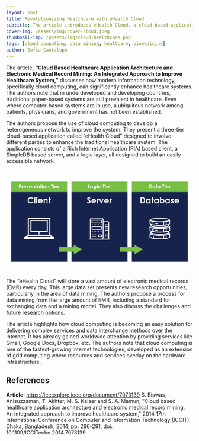 ```yaml
---
layout: post
title: Revolutionizing Healthcare with eHealth Cloud
subtitle: The article introduces eHealth Cloud, a cloud-based application aimed at creating a heterogeneous network among patients, physicians, and government, thereby improving healthcare, particularly in developing countries.
cover-img: /assets/img/cover-cloud.jpeg
thumbnail-img: /assets/img/cloud-healthcare.png
tags: [cloud computing, data mining, healtcare, biomedicine]
author: Sofia Cantalupo
---
```


The article, **“Cloud Based Healthcare Application Architecture and Electronic Medical Record Mining: An Integrated Approach to Improve Healthcare System,”** discusses how modern information technology, specifically cloud computing, can significantly enhance healthcare systems. The authors note that in underdeveloped and developing countries, traditional paper-based systems are still prevalent in healthcare. Even where computer-based systems are in use, a ubiquitous network among patients, physicians, and government has not been established.

The authors propose the use of cloud computing to develop a heterogeneous network to improve the system. They present a three-tier cloud-based application called “eHealth Cloud” designed to involve different parties to enhance the traditional healthcare system. The application consists of a Rich Internet Application (RIA) based client, a SimpleDB based server, and a logic layer, all designed to build an easily accessible network.

![Three-Tier-Architecture](/assets/img/three-tier-arch.png)

The “eHealth Cloud” will store a vast amount of electronic medical records (EMR) every day. This large data set presents new research opportunities, particularly in the area of data mining. The authors propose a process for data mining from the large amount of EMR, including a standard for exchanging data and a mining model. They also discuss the challenges and future research options.

The article highlights how cloud computing is becoming an easy solution for delivering complex services and data interchange methods over the internet. It has already gained worldwide attention by providing services like Gmail, Google Docs, Dropbox, etc. The authors note that cloud computing is one of the fastest-growing internet technologies, developed as an extension of grid computing where resources and services overlay on the hardware infrastructure.

## References
**Article:** https://ieeexplore.ieee.org/document/7073139
S. Biswas, Anisuzzaman, T. Akhter, M. S. Kaiser and S. A. Mamun, "Cloud based healthcare application architecture and electronic medical record mining: An integrated approach to improve healthcare system," 2014 17th International Conference on Computer and Information Technology (ICCIT), Dhaka, Bangladesh, 2014, pp. 286-291, doi: 10.1109/ICCITechn.2014.7073139.

